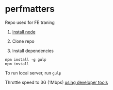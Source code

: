 # perfmatters
Repo used for FE traning



1. [Install node](http://blog.teamtreehouse.com/install-node-js-npm-mac)

2. Clone repo

3. Install dependencies

```
npm install -g gulp
npm install
```

To run local server, run
`gulp`

Throttle speed to 3G (1Mbps) [using developer tools](http://stackoverflow.com/a/19734174/1501871)
